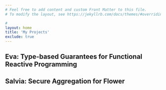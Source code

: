 ```yaml
---
# Feel free to add content and custom Front Matter to this file.
# To modify the layout, see https://jekyllrb.com/docs/themes/#overriding-theme-defaults

#
layout: home
title: 'My Projects'
exclude: true
---
```




## Eva: Type-based Guarantees for Functional Reactive Programming
## Salvia: Secure Aggregation for Flower